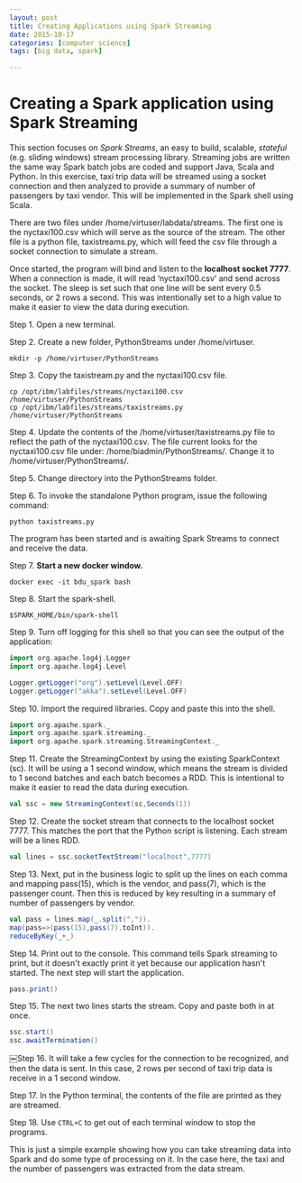 ```yaml
---
layout: post
title: Creating Applications using Spark Streaming
date: 2015-10-17
categories: [computer science]
tags: [big data, spark]

---
```


# Creating a Spark application using Spark Streaming

This section focuses on *Spark Streams*, an easy to build, scalable, *stateful* (e.g. sliding windows) stream processing library. Streaming jobs are written the same way Spark batch jobs are coded and support Java, Scala and Python. In this exercise, taxi trip data will be streamed using a socket connection and then analyzed to provide a summary of number of passengers by taxi vendor. This will be implemented in the Spark shell using Scala.

There are two files under /home/virtuser/labdata/streams. The first one is the nyctaxi100.csv which will serve as the source of the stream. The other file is a python file, taxistreams.py, which will feed the csv file through a socket connection to simulate a stream.

Once started, the program will bind and listen to the **localhost socket 7777**. When a connection is made, it will read ‘nyctaxi100.csv’ and send across the socket. The sleep is set such that one line will be sent every 0.5 seconds, or 2 rows a second. This was intentionally set to a high value to make it easier to view the data during execution.


Step 1. Open a new terminal.

Step 2. Create a new folder, PythonStreams under /home/virtuser.

```
mkdir -p /home/virtuser/PythonStreams
```

Step 3. Copy the taxistream.py and the nyctaxi100.csv file.

```
cp /opt/ibm/labfiles/streams/nyctaxi100.csv /home/virtuser/PythonStreams
cp /opt/ibm/labfiles/streams/taxistreams.py /home/virtuser/PythonStreams
```

Step 4. Update the contents of the /home/virtuser/taxistreams.py file to reflect the path of the nyctaxi100.csv. The file current looks for the nyctaxi100.csv file under: /home/biadmin/PythonStreams/. Change it to /home/virtuser/PythonStreams/.


Step 5. Change directory into the PythonStreams folder.


Step 6. To invoke the standalone Python program, issue the following command:

```
python taxistreams.py
```
The program has been started and is awaiting Spark Streams to connect and receive the data.


Step 7. **Start a new docker window.**

```
docker exec -it bdu_spark bash
```

Step 8. Start the spark-shell.

```
$SPARK_HOME/bin/spark-shell
```

Step 9. Turn off logging for this shell so that you can see the output of the application:

```scala
import org.apache.log4j.Logger
import org.apache.log4j.Level 

Logger.getLogger("org").setLevel(Level.OFF) 
Logger.getLogger("akka").setLevel(Level.OFF)
```

Step 10. Import the required libraries. Copy and paste this into the shell.

```scala
import org.apache.spark._
import org.apache.spark.streaming._
import org.apache.spark.streaming.StreamingContext._
```

Step 11. Create the StreamingContext by using the existing SparkContext (sc). It will be using a 1 second window, which means the stream is divided to 1 second batches and each batch becomes a RDD. This is intentional to make it easier to read the data during execution.

```scala
val ssc = new StreamingContext(sc,Seconds(1))
```
 
Step 12. Create the socket stream that connects to the localhost socket 7777. This matches the port that the Python script is listening. Each stream will be a lines RDD.

```scala
val lines = ssc.socketTextStream("localhost",7777)
```

Step 13. Next, put in the business logic to split up the lines on each comma and mapping pass(15), which is the vendor, and pass(7), which is the passenger count. Then this is reduced by key resulting in a summary of number of passengers by vendor.

```scala
val pass = lines.map(_.split(",")).
map(pass=>(pass(15),pass(7).toInt)).
reduceByKey(_+_)
```

Step 14. Print out to the console. This command tells Spark streaming to print, but it doesn't exactly print it yet because our application hasn't started. The next step will start the application.

```scala
pass.print()
```

Step 15. The next two lines starts the stream. Copy and paste both in at once.

```scala
ssc.start()
ssc.awaitTermination()
```

￼Step 16. It will take a few cycles for the connection to be recognized, and then the data is sent. In this case, 2 rows per second of taxi trip data is receive in a 1 second window.

Step 17. In the Python terminal, the contents of the file are printed as they are streamed.

Step 18. Use `CTRL+C` to get out of each terminal window to stop the programs.

This is just a simple example showing how you can take streaming data into Spark and do some type of processing on it. In the case here, the taxi and the number of passengers was extracted from the data stream.
